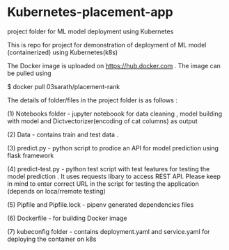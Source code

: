 # Kubernetes-placement-app
project folder for ML model deployment using Kubernetes 



This is repo for project for demonstration of deployment of ML model (containerized) using Kubernetes(k8s)

The Docker image is uploaded on https://hub.docker.com . The image can be pulled using

$ docker pull 03sarath/placement-rank

The details of folder/files in the project folder is as follows :

 (1) Notebooks folder - jupyter noteboook for data cleaning , model building with model and Dictvectorizer(encoding of cat columns) as output

 (2) Data - contains train and test data .

 (3) predict.py - python script to prodice an API for model prediction using flask framework

 (4) predict-test.py - python test script with test features for testing the model prediction . It uses requests libary to access REST API.
                       Please keep in mind to enter correct URL in the script for testing the application (depends on loca/rremote testing)

  (5) Pipfile and Pipfile.lock - pipenv generated dependencies files

  (6) Dockerfile - for building Docker image

  (7) kubeconfig folder - contains deployment.yaml and service.yaml for deploying the container on k8s
